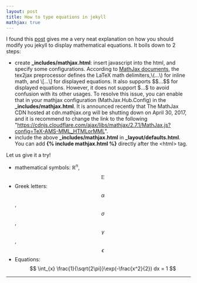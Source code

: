 ```yaml
---
layout: post
title: How to type equations in jekyll
mathjax: true
---
```


I found this [post](http://sgeos.github.io/github/jekyll/2016/08/21/adding_mathjax_to_a_jekyll_github_pages_blog.html) gives me a very neat explanation on how you should modify you jekyll to display mathematical equations. It boils down to 2 steps:

-  create **\_includes/mathjax.html**: insert javascript into the html, and specify some configurations. According to [MathJax documents](http://docs.mathjax.org/en/latest/tex.html), the tex2jax preprocessor defines the LaTeX math delimiters,\\(...\\) for inline math, and \\[...\\] for displayed equations. It also supports \$\$...\$\$ for displayed equations. However, it does not support \$...\$ to avoid confusion with its other usages. To resolve this issue, you can enable that in your mathjax configuration (MathJax.Hub.Config) in the **\_includes/mathjax.html**. It is announced recently that The MathJax CDN hosted at cdn.mathjax.org will be shutting down on April 30, 2017, and it is recommend to change the link to the following "https://cdnjs.cloudflare.com/ajax/libs/mathjax/2.7.1/MathJax.js?config=TeX-AMS-MML_HTMLorMML".
-  include the above **\_includes/mathjax.html** in **\_layout/defaults.html**. You can add **{% include mathjax.html %}** directly after the \<html\> tag.


Let us give it a try!

* mathematical symbols: $\mathbb{R}^{n}$, $$\mathbb{E}$$
* Greek letters: $$ \alpha $$, $$ \sigma $$, $$ \gamma $$, $$ \epsilon $$
* Equations: $$ \int_{x} \frac{1}{\sqrt{2\pi}}\exp(-\frac{x^2}{2}) dx = 1 $$

---
